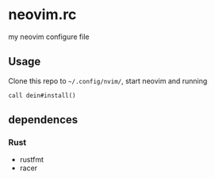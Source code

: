 # neovim.rc
my neovim configure file
## Usage
Clone this repo to `~/.config/nvim/`, start neovim and running 
``` vimscript
call dein#install()
```
## dependences
### Rust
- rustfmt
- racer
